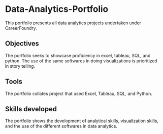 # Data-Analytics-Portfolio
This portfolio presents all data analytics projects undertaken under CareerFoundry.

## Objectives
The portfolio seeks to showcase proficiency in excel, tableau, SQL, and python. The use of the same softwares in doing visualizations is prioritized in story telling.

## Tools
The portfolio collates project that used Excel, Tableau, SQL, and Python.

## Skills developed
The portfolio shows the development of analytical skills, visualization skills, and the use of the different softwares in data analytics.
